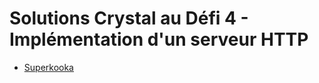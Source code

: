 # Solutions Crystal au Défi 4 - Implémentation d'un serveur HTTP

* [Superkooka](https://git.superkooka.com/Superkooka/WebCrystal)
